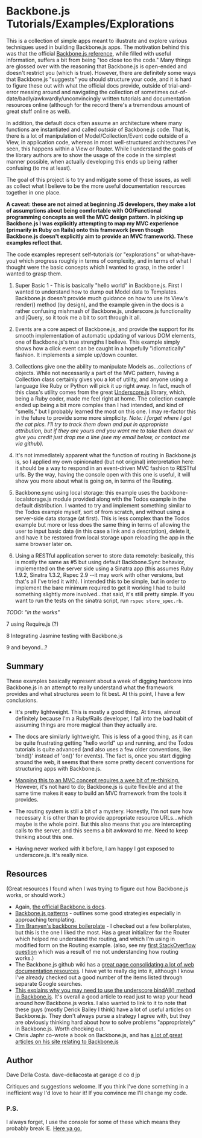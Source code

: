 # Backbone.js Tutorials/Examples/Explorations

This is a collection of simple apps meant to illustrate and explore various techniques used in building Backbone.js apps.  The motivation behind this was that the official [Backbone.js reference](http://backbonejs.org/), while filled with useful information, suffers a bit from being "too close too the code."  Many things are glossed over with the reasoning that Backbone.js is open-ended and doesn't restrict you (which is true).  However, there are definitely some ways that Backbone.js "suggests" you should structure your code, and it is hard to figure these out with what the official docs provide, outside of trial-and-error messing around and navigating the collection of sometimes out-of-date/badly/awkwardly/unconvincingly written tutorials and documentation resources online (although for the record there's a tremendous amount of great stuff online as well).

In addition, the default docs often assume an architecture where many functions are instantiated and called *outside* of Backbone.js code. That is, there is a lot of manipulation of Model/Collection/Event code outside of a View, in application code, whereas in most well-structured architectures I've seen, this happens within a View or Router.  While I understand the goals of the library authors are to show the usage of the code in the simplest manner possible, when actually developing this ends up being rather confusing (to me at least).

The goal of this project is to try and mitigate some of these issues, as well as collect what I believe to be the more useful documentation resources together in one place.

**A caveat: these are not aimed at beginning JS developers, they make a lot of assumptions about being comfortable with OO/Functional programming concepts as well the MVC design pattern.  In picking up Backbone.js I was explicitly attempting to map my MVC experience (primarily in Ruby on Rails) onto this framework (even though Backbone.js doesn't explicitly aim to provide an MVC framework).  These examples reflect that.**

The code examples represent self-tutorials (or "explorations" or what-have-you) which progress roughly in terms of complexity, and in terms of what I thought were the basic concepts which I wanted to grasp, in the order I wanted to grasp them.

1. Super Basic 1 - This is basically "hello world" in Backbone.js. First I wanted to understand how to dump out Model data to Templates.  Backbone.js doesn't provide much guidance on how to use its View's render() method (by design), and the example given in the docs is a rather confusing mishmash of Backbone.js, underscore.js functionality and jQuery, so it took me a bit to sort through it all.

2. Events are a core aspect of Backbone.js, and provide the support for its smooth implementation of automatic updating of various DOM elements, one of Backbone.js's true strengths I believe.  This example simply shows how a click event can be caught in a hopefully "idiomatically" fashion.  It implements a simple up/down counter.

3. Collections give one the ability to manipulate Models as...collections of objects.  While not necessarily a part of the MVC pattern, having a Collection class certainly gives you a lot of utility, and anyone using a language like Ruby or Python will pick it up right away.  In fact, much of this class's utility comes from the great [Underscore.js](http://documentcloud.github.com/underscore/) library, which, being a Ruby coder, made me feel right at home. The collection example ended up being a bit more complex than I had intended, and kind of "smells," but I probably learned the most on this one.  I may re-factor this in the future to provide some more simplicity. *Note: I forget where I got the cat pics.  I'll try to track them down and put in appropriate attribution, but if they are yours and you want me to take them down or give you credit just drop me a line (see my email below, or contact me via github).*

4. It's not immediately apparent what the function of routing in Backbone.js is, so I applied my own opinionated (but not original) interpretation here: it should be a way to respond in an event-driven MVC fashion to RESTful urls. By the way, having the console open with this one is useful, it will show you more about what is going on, in terms of the Routing.

5. Backbone.sync using local storage: this example uses the backbone-localstorage.js module provided along with the Todos example in the default distribution. I wanted to try and implement something similar to the Todos example myself, sort of from scratch, and without using a server-side data storage (at first).  This is less complex than the Todos example but more or less does the same thing in terms of allowing the user to input basic data (in this case a link and a description), delete it, and have it be restored from local storage upon reloading the app in the same browser later on.

6. Using a RESTful application server to store data remotely: basically, this is mostly the same as #5 but using default Backbone.Sync behavior, implemented on the server side using a Sinatra app (this assumes Ruby 1.9.2, Sinatra 1.3.2, Rspec 2.9 --it may work with other versions, but that's all I've tried it with). I intended this to be simple, but in order to implement the bare minimum required to get it working I had to build something slightly more involved...that said, it's still pretty simple. If you want to run the tests on the sinatra script, run `rspec store_spec.rb`.

*TODO: "in the works"*

7 using Require.js (?)

8 Integrating Jasmine testing with Backbone.js

9 and beyond...?

## Summary

These examples basically represent about a week of digging hardcore into Backbone.js in an attempt to really understand what the framework provides and what structures seem to fit best.  At this point, I have a few conclusions.

* It's pretty lightweight.  This is mostly a good thing.  At times, almost definitely because I'm a Ruby/Rails developer, I fall into the bad habit of assuming things are more magical than they actually are.

* The docs are similarly lightweight.  This is less of a good thing, as it can be quite frustrating getting "hello world" up and running, and the Todos tutorials is quite advanced (and also uses a few older conventions, like 'bind()' instead of 'on()' for events).  The fact is, once you start digging around the web, it seems that there some pretty decent conventions for structuring apps with Backbone.js.

* [Mapping this to an MVC concept requires a wee bit of re-thinking.](http://documentcloud.github.com/backbone/#FAQ-mvc)  However, it's not hard to do; Backbone.js is quite flexible and at the same time makes it easy to build an MVC framework from the tools it provides.

* The routing system is still a bit of a mystery.  Honestly, I'm not sure how necessary it is other than to provide appropriate resource URLs...which maybe is the whole point.  But this also means that you are intercepting calls to the server, and this seems a bit awkward to me.  Need to keep thinking about this one.

* Having never worked with it before, I am happy I got exposed to underscore.js.  It's really nice.

## Resources

(Great resources I found when I was trying to figure out how Backbone.js works, or should work.)

* Again, [the official Backbone.js docs](http://documentcloud.github.com/backbone/).
* [Backbone.js patterns](http://ricostacruz.com/backbone-patterns/) - outlines some good strategies especially in approaching templating.
* [Tim Branyen's backbone boilerplate](https://github.com/backbone-boilerplate) - I checked out a few boilerplates, but this is the one I liked the most.  Has a great initializer for the Router which helped me understand the routing, and which I'm using in modified form on the Routing example. (also, see my [first StackOverflow question](http://stackoverflow.com/questions/9939737/how-does-one-listen-to-the-router-respond-to-router-events-in-views-models-i) which was a result of me not understanding how routing works.)
* The Backbone.js github wiki has a [great page consolidating a lot of web documentation resources](https://github.com/documentcloud/backbone/wiki/Extensions%2C-Plugins%2C-Resources). I have yet to really dig into it, although I know I've already checked out a good number of the items listed through separate Google searches.
* [This explains why you may need to use the underscore bindAll() method in Backbone.js](http://lostechies.com/derickbailey/2011/06/15/solving-backbones-this-model-view-problem-with-underscore-js/).  It's overall a good article to read just to wrap your head around how Backbone.js works.  I also wanted to link to it to note that these guys (mostly Derick Bailey I think) have a lot of useful articles on Backbone.js.  They don't always purse a strategy I agree with, but they are obviously thinking hard about how to solve problems "appropriately" in Backbone.js.  Worth checking out.
* Chris Japhr co-wrote a book on Backbone.js, and has [a lot of great articles on his site relating to Backbone.js](http://japhr.blogspot.jp/search/label/backbonejs)

## Author

Dave Della Costa.  dave-dellacosta at garage d co d jp

Critiques and suggestions welcome.  If you think I've done something in a inefficient way I'd love to hear it!  If you convince me I'll change my code.

### P.S.

I always forget, I use the console for some of these which means they probably break IE.  [Here ya go.](http://mozilla.org/firefox/)
